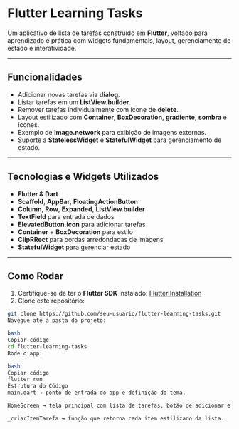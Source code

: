 # Flutter Learning Tasks

Um aplicativo de lista de tarefas construído em **Flutter**, voltado para aprendizado e prática com widgets fundamentais, layout, gerenciamento de estado e interatividade.

---

## Funcionalidades

- Adicionar novas tarefas via **dialog**.  
- Listar tarefas em um **ListView.builder**.  
- Remover tarefas individualmente com ícone de **delete**.  
- Layout estilizado com **Container**, **BoxDecoration**, **gradiente**, **sombra** e ícones.  
- Exemplo de **Image.network** para exibição de imagens externas.  
- Suporte a **StatelessWidget** e **StatefulWidget** para gerenciamento de estado.  

---

## Tecnologias e Widgets Utilizados

- **Flutter & Dart**  
- **Scaffold**, **AppBar**, **FloatingActionButton**  
- **Column**, **Row**, **Expanded**, **ListView.builder**  
- **TextField** para entrada de dados  
- **ElevatedButton.icon** para adicionar tarefas  
- **Container** + **BoxDecoration** para estilo  
- **ClipRRect** para bordas arredondadas de imagens  
- **StatefulWidget** para gerenciar estado  

---

## Como Rodar

1. Certifique-se de ter o **Flutter SDK** instalado: [Flutter Installation](https://flutter.dev/docs/get-started/install)  
2. Clone este repositório:  
```bash
git clone https://github.com/seu-usuario/flutter-learning-tasks.git
Navegue até a pasta do projeto:

bash
Copiar código
cd flutter-learning-tasks
Rode o app:

bash
Copiar código
flutter run
Estrutura do Código
main.dart → ponto de entrada do app e definição do tema.

HomeScreen → tela principal com lista de tarefas, botão de adicionar e diálogo.

_criarItemTarefa → função que retorna cada item estilizado da lista.
